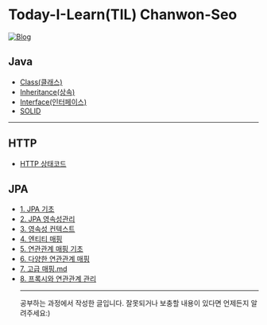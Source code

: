 # Today-I-Learn(TIL) Chanwon-Seo

[![Blog](https://img.shields.io/badge/blog-Chanwon--Seo-brightgreen)](https://chanwon-seo.tistory.com//)

## Java

- [Class(클래스)](<https://github.com/Chanwon-Seo/Today-I-Learn/blob/main/JAVA/Class(%ED%81%B4%EB%9E%98%EC%8A%A4).md>)
- [Inheritance(상속)](<https://github.com/Chanwon-Seo/Today-I-Learn/blob/main/JAVA/Inheritance(%EC%83%81%EC%86%8D).md>)
- [Interface(인터페이스)](<https://github.com/Chanwon-Seo/Today-I-Learn/blob/main/JAVA/Interface(%EC%9D%B8%ED%84%B0%ED%8E%98%EC%9D%B4%EC%8A%A4).md>)
- [SOLID](https://github.com/Chanwon-Seo/Today-I-Learn/blob/main/JAVA/SOLID.md)
<hr/>

## HTTP

- [HTTP 상태코드](https://github.com/Chanwon-Seo/Today-I-Learn/blob/main/HTTP/HTTP%20%EC%83%81%ED%83%9C%EC%BD%94%EB%93%9C.md)

## JPA

- [1. JPA 기초](https://github.com/Chanwon-Seo/Today-I-Learn/blob/main/JPA/1.%20JPA_%EA%B8%B0%EC%B4%88.md)
- [2. JPA 영속성관리](https://github.com/Chanwon-Seo/Today-I-Learn/blob/main/JPA/2.%20%EC%98%81%EC%86%8D%EC%84%B1%EA%B4%80%EB%A6%AC.md)
- [3. 영속성 컨텍스트](https://github.com/Chanwon-Seo/Today-I-Learn/blob/main/JPA/3.%20%EC%98%81%EC%86%8D%EC%84%B1%20%EC%BB%A8%ED%85%8D%EC%8A%A4%ED%8A%B8.md)
- [4. 엔티티 매핑](https://github.com/Chanwon-Seo/Today-I-Learn/blob/main/JPA/4.%20%EC%97%94%ED%8B%B0%ED%8B%B0%20%EB%A7%A4%ED%95%91.md)
- [5. 연관관계 매핑 기초](https://github.com/Chanwon-Seo/Today-I-Learn/blob/main/JPA/5.%20%EC%97%B0%EA%B4%80%EA%B4%80%EA%B3%84%20%EB%A7%A4%ED%95%91%20%EA%B8%B0%EC%B4%88.md)
- [6. 다양한 연관관계 매핑](https://github.com/Chanwon-Seo/Today-I-Learn/blob/main/JPA/6.%20%EB%8B%A4%EC%96%91%ED%95%9C%20%EC%97%B0%EA%B4%80%EA%B4%80%EA%B3%84%20%EB%A7%A4%ED%95%91.md#%EC%9D%BC%EB%8C%80%EC%9D%BC-%EB%8C%80%EC%83%81-%ED%85%8C%EC%9D%B4%EB%B8%94%EC%97%90-%EC%99%B8%EB%9E%98-%ED%82%A4)
- [7. 고급 매핑.md](https://github.com/Chanwon-Seo/Today-I-Learn/blob/main/JPA/7.%20%EA%B3%A0%EA%B8%89%20%EB%A7%A4%ED%95%91.md)
- [8. 프록시와 연관관계 관리](https://github.com/Chanwon-Seo/Today-I-Learn/blob/main/JPA/8.%20%ED%94%84%EB%A1%9D%EC%8B%9C%EC%99%80%20%EC%97%B0%EA%B4%80%EA%B4%80%EA%B3%84%20%EA%B4%80%EB%A6%AC.md)
  <hr/>
  공부하는 과정에서 작성한 글입니다. 잘못되거나 보충할 내용이 있다면 언제든지 알려주세요:)
